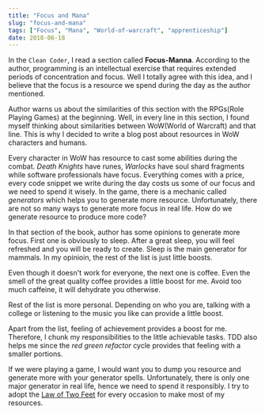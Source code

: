 ```yaml
---
title: "Focus and Mana"
slug: "focus-and-mana"
tags: ["Focus", "Mana", "World-of-warcraft", "apprenticeship"]
date: 2018-06-18
---
```


In the `Clean Coder`, I read a section called **Focus-Manna**. According to the author, programming is an intellectual exercise that requires extended periods of concentration and focus. Well I totally agree with this idea, and I believe that the focus is a resource we spend during the day as the author mentioned.

Author warns us about the similarities of this section with the RPGs(Role Playing Games) at the beginning. Well, in every line in this section, I found myself thinking about similarities between WoW(World of Warcraft) and that line. This is why I decided to write a blog post about resources in WoW characters and humans.

Every character in WoW has resource to cast some abilities during the combat. _Death Knights_ have runes, _Warlocks_ have soul shard fragments while software professionals have focus. Everything comes with a price, every code snippet we write during the day costs us some of our focus and we need to spend it wisely. In the game, there is a mechanic called _generators_ which helps you to generate more resource. Unfortunately, there are not so many ways to generate more focus in real life. How do we generate resource to produce more code?

In that section of the book, author has some opinions to generate more focus. First one is obviously to sleep. After a great sleep, you will feel refreshed and you will be ready to create. Sleep is the main generator for mammals. In my opinioin, the rest of the list is just little boosts.

Even though it doesn't work for everyone, the next one is coffee. Even the smell of the great quality coffee provides a little boost for me. Avoid too much caffeine, it will dehydrate you otherwise.

Rest of the list is more personal. Depending on who you are, talking with a college or listening to the music you like can provide a little boost.

Apart from the list, feeling of achievement provides a boost for me. Therefore, I chunk my responsibilities to the little achievable tasks. TDD also helps me since the _red green refactor_ cycle provides that feeling with a smaller portions.

If we were playing a game, I would want you to dump you resource and generate more with your generator spells. Unfortunately, there is only one major generator in real life, hence we need to spend it responsibly. I try to adopt the [Law of Two Feet](https://opensource.com/business/10/8/darwin-meets-dilbert-applying-law-two-feet-your-next-meeting) for every occasion to make most of my resources.
